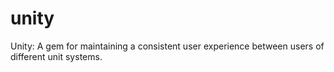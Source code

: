 unity
=====

Unity: A gem for maintaining a consistent user experience between users of different unit systems.